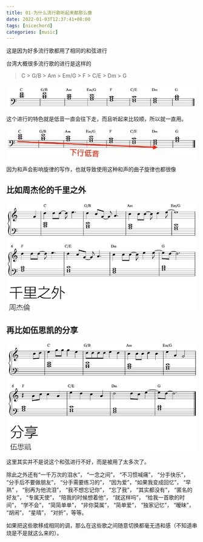 ```yaml
---
title: 01-为什么流行歌听起来都那么像
date: 2022-01-03T12:37:41+08:00
tags: [nicechord]
categories: [music]
---
```


这是因为好多流行歌都用了相同的和弦进行

台湾大概很多流行歌的进行是这样的

> C > G/B > Am > Em/G > F > C/E > Dm > G

![](https://raw.githubusercontent.com/songmz/ImageHosting/master/img/20210206191230.png)

这个进行的特色就是低音一直会往下走，而且听起来比较顺，所以就一直用。

![](https://raw.githubusercontent.com/songmz/ImageHosting/master/img/20210206191301.png)

因为和声会影响旋律的写作，也就导致使用这种和声的曲子旋律也都很像

## 比如周杰伦的千里之外

![](https://raw.githubusercontent.com/songmz/ImageHosting/master/img/20210206180824.png)

## 再比如伍思凯的分享

![](https://raw.githubusercontent.com/songmz/ImageHosting/master/img/20210206181012.png)

这里其实并不是说这个和弦进行不好，而是被用了太多次了。

除此之外还有“一千万次的泪水”， “一念之间”， “不习惯喊痛”， “分手快乐”， “分手后不要做朋友”， “分手需要练习的”， “因为爱”，“如果我变成回忆”， “早熟” ， “别再为他流泪”， “我不想忘记你”， “忘了我”， “其实都没有”， “匿名的好友”， “专属天使”， “陪我的时候想着他”， “就这样吗”， “给我一首歌的时间”， “学不会”， “简简单单”， “非你莫属”， “简单爱”， “独家记忆”， “暧昧”， “胡闹”， “星晴”， “对折”，等等。

如果把这些歌移成相同的调，那么在这些歌之间随意切换都毫无违和感（不知道串烧是不是就这么来的）。